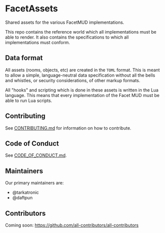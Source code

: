 # FacetAssets

Shared assets for the various FacetMUD implementations.

This repo contains the reference world which all implementations must be able to
render. It also contains the specifications to which all implementations must
conform.

## Data format

All assets (rooms, objects, etc) are created in the `TOML` format. This is meant
to allow a simple, language-neutral data specification without all the bells and
whistles, or security considerations, of other markup formats.

All "hooks" and scripting which is done in these assets is written in the Lua
language. This means that every implementation of the Facet MUD must be able to
run Lua scripts.

## Contributing

See [CONTRIBUTING.md](CONTRIBUTING.md) for information on how to contribute.

## Code of Conduct

See [CODE_OF_CONDUCT.md](CODE_OF_CONDUCT.md).

## Maintainers

Our primary maintainers are:

* @tarkatronic
* @daftpun

## Contributors

Coming soon: https://github.com/all-contributors/all-contributors
